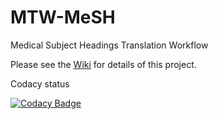 # MTW-MeSH
Medical Subject Headings Translation Workflow

Please see the [Wiki](https://github.com/filak/MTW-MeSH/wiki) for details of this project.

Codacy status

[![Codacy Badge](https://app.codacy.com/project/badge/Grade/082dd274dda849d090a5f2abe8dc9fed)](https://app.codacy.com/gh/filak/MTW-MeSH/dashboard?utm_source=gh&utm_medium=referral&utm_content=&utm_campaign=Badge_grade)
